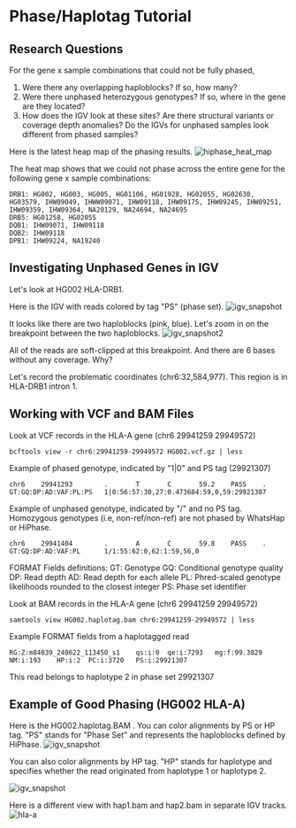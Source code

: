 # Phase/Haplotag Tutorial

## Research Questions
For the gene x sample combinations that could not be fully phased, 

1. Were there any overlapping haploblocks? If so, how many?
2. Were there unphased heterozygous genotypes? If so, where in the gene are they located?
3. How does the IGV look at these sites? Are there structural variants or coverage depth anomalies? Do the IGVs for unphased samples look different from phased samples?

Here is the latest heap map of the phasing results.
![hiphase_heat_map](https://github.com/user-attachments/assets/719edbc6-cc93-4b05-9a0f-a7674159a9e0)

The heat map shows that we could not phase across the entire gene for the following gene x sample combinations:
```
DRB1: HG002, HG003, HG005, HG01106, HG01928, HG02055, HG02630, HG03579, IHW09049, IHWW09071, IHW09118, IHW09175, IHW09245, IHW09251, IHW09359, IHW09364, NA20129, NA24694, NA24695
DRB5: HG01258, HG02055
DQB1: IHW09071, IHW09118
DQB2: IHW09118
DPB1: IHW09224, NA19240
```
## Investigating Unphased Genes in IGV
Let's look at HG002 HLA-DRB1. 

Here is the IGV with reads colored by tag "PS" (phase set).
![igv_snapshot](https://github.com/user-attachments/assets/72e271c9-7d7c-4c99-9893-7c8077b572b9)

It looks like there are two haploblocks (pink, blue). Let's zoom in on the breakpoint between the two haploblocks. 
![igv_snapshot2](https://github.com/user-attachments/assets/5847b11b-104e-4f16-84c6-d62e64d92eb8)

All of the reads are soft-clipped at this breakpoint. And there are 6 bases without any coverage. Why?

Let's record the problematic coordinates (chr6:32,584,977). This region is in HLA-DRB1 intron 1. 

## Working with VCF and BAM Files
Look at VCF records in the HLA-A gene (chr6  29941259  29949572)
```
bcftools view -r chr6:29941259-29949572 HG002.vcf.gz | less
```

Example of phased genotype, indicated by "1|0" and PS tag (29921307)
```
chr6    29941293        .       T       C       59.2    PASS    .       GT:GQ:DP:AD:VAF:PL:PS   1|0:56:57:30,27:0.473684:59,0,59:29921307
```

Example of unphased genotype, indicated by "/" and no PS tag.
Homozygous genotypes (i.e, non-ref/non-ref) are not phased by WhatsHap or HiPhase.
```
chr6    29941404        .       A       C       59.8    PASS    .       GT:GQ:DP:AD:VAF:PL      1/1:55:62:0,62:1:59,56,0
```

FORMAT Fields definitions:
  GT: Genotype
  GQ: Conditional genotype quality
  DP: Read depth
  AD: Read depth for each allele
  PL: Phred-scaled genotype likelihoods rounded to the closest integer
  PS: Phase set identifier

Look at BAM records in the HLA-A gene (chr6  29941259  29949572)
```
samtools view HG002.haplotag.bam chr6:29941259-29949572 | less
```

Example FORMAT fields from a haplotagged read
```
RG:Z:m84039_240622_113450_s1	qs:i:0	qe:i:7293	mg:f:99.3829	NM:i:193	HP:i:2	PC:i:3720	PS:i:29921307
```
This read belongs to haplotype 2 in phase set 29921307

## Example of Good Phasing (HG002 HLA-A)

Here is the HG002.haplotag.BAM . You can color alignments by PS or HP tag. "PS" stands for "Phase Set" and represents the haploblocks defined by HiPhase.
![igv_snapshot](https://github.com/user-attachments/assets/13cd7d05-3efa-4f87-aac5-5014f10969c1)

You can also color alignments by HP tag.  "HP" stands for haplotype and specifies whether the read originated from haplotype 1 or haplotype 2. 

![igv_snapshot](https://github.com/user-attachments/assets/9bda6f23-aa94-4411-a85f-6319956f72c8)

Here is a different view with hap1.bam and hap2.bam in separate IGV tracks. 
![hla-a](https://github.com/user-attachments/assets/03cfb635-60cc-401e-9a4b-2f890e1c9ff1)


